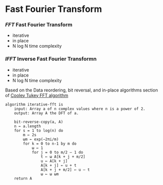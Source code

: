 # Fast Fourier Transform

### *FFT* Fast Fourier Transform
* iterative
* in place
* N log N time complexity

### *IFFT* Inverse Fast Fourier Transformn
* iterative
* in place
* N log N time complexity

Based on the Data reordering, bit reversal, and in-place algorithms section
of [Cooley Tukey FFT algorithm](https://en.wikipedia.org/wiki/Cooley%E2%80%93Tukey_FFT_algorithm)
```
algorithm iterative-fft is
    input: Array a of n complex values where n is a power of 2.
    output: Array A the DFT of a.
 
    bit-reverse-copy(a, A)
    n ← a.length 
    for s = 1 to log(n) do
        m ← 2s
        ωm ← exp(−2πi/m) 
        for k = 0 to n-1 by m do
            ω ← 1
            for j = 0 to m/2 – 1 do
                t ← ω A[k + j + m/2]
                u ← A[k + j]
                A[k + j] ← u + t
                A[k + j + m/2] ← u – t
                ω ← ω ωm
    return A
```

